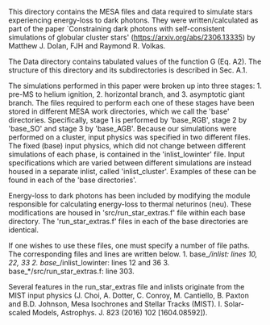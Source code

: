 This directory contains the MESA files and data required to simulate stars experiencing energy-loss to dark photons. They were written/calculated as part of the paper `Constraining dark photons with self-consistent simulations of globular cluster stars' (https://arxiv.org/abs/2306.13335) by Matthew J. Dolan, FJH and Raymond R. Volkas.

The Data directory contains tabulated values of the function G (Eq. A2). The structure of this directory and its subdirectories is described in Sec. A.1.

The simulations performed in this paper were broken up into three stages:
	1. pre-MS to helium ignition,
	2. horizontal branch, and
	3. asymptotic giant branch.
The files required to perform each one of these stages have been stored in different MESA work directories, which we call the 'base' directories. Specifically, stage 1 is performed by 'base_RGB', stage 2 by 'base_SO' and stage 3 by 'base_AGB'. Because our simulations were performed on a cluster, input physics was specified in two different files. The fixed (base) input physics, which did not change between different simulations of each phase, is contained in the 'inlist_lowinter' file. Input specifications which are varied between different simulations are instead housed in a separate inlist, called 'inlist_cluster'. Examples of these can be found in each of the 'base directories'.

Energy-loss to dark photons has been included by modifying the module responsible for calculating energy-loss to thermal neturinos (neu). These modifications are housed in 'src/run_star_extras.f' file within each base directory. The 'run_star_extras.f' files in each of the base directories are identical.

If one wishes to use these files, one must specify a number of file paths. The corresponding files and lines are written below.
	1. base_*/inlist: lines 10, 22, 33
	2. base_*/inlist_lowinter: lines 12 and 36
	3. base_*/src/run_star_extras.f: line 303.

Several features in the run_star_extras file and inlists originate from the MIST input physics (J. Choi, A. Dotter, C. Conroy, M. Cantiello, B. Paxton and B.D. Johnson, Mesa Isochrones and Stellar Tracks (MIST). I. Solar-scaled Models, Astrophys. J. 823 (2016) 102 [1604.08592]).
